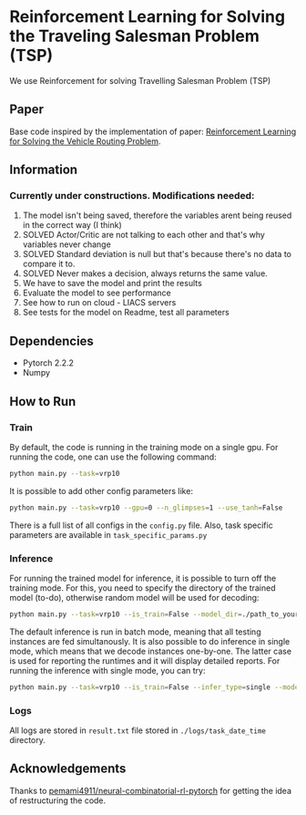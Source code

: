 
# Reinforcement Learning for Solving the Traveling Salesman Problem (TSP)

We use Reinforcement for solving Travelling Salesman Problem (TSP)

## Paper
Base code inspired by the implementation of paper: [Reinforcement Learning for Solving the Vehicle Routing Problem](https://arxiv.org/abs/1802.04240v2). 

## Information
### Currently under constructions. Modifications needed:
1. The model isn't being saved, therefore the variables arent being reused in the correct way (I think)
2. SOLVED Actor/Critic are not talking to each other and that's why variables never change
3. SOLVED Standard deviation is null but that's because there's no data to compare it to.
4. SOLVED Never makes a decision, always returns the same value.
5. We have to save the model and print the results
6. Evaluate the model to see performance
7. See how to run on cloud - LIACS servers
8. See tests for the model on Readme, test all parameters

## Dependencies

* Pytorch 2.2.2
* Numpy

## How to Run
### Train
By default, the code is running in the training mode on a single gpu. For running the code, one can use the following command:
```bash
python main.py --task=vrp10
```

It is possible to add other config parameters like:
```bash
python main.py --task=vrp10 --gpu=0 --n_glimpses=1 --use_tanh=False 
```
There is a full list of all configs in the ``config.py`` file. Also, task specific parameters are available in ``task_specific_params.py``
### Inference
For running the trained model for inference, it is possible to turn off the training mode. For this, you need to specify the directory of the trained model (to-do), otherwise random model will be used for decoding:
```bash
python main.py --task=vrp10 --is_train=False --model_dir=./path_to_your_saved_checkpoint
```
The default inference is run in batch mode, meaning that all testing instances are fed simultanously. It is also possible to do inference in single mode, which means that we decode instances one-by-one. The latter case is used for reporting the runtimes and it will display detailed reports. For running the inference with single mode, you can try:
```bash
python main.py --task=vrp10 --is_train=False --infer_type=single --model_dir=./path_to_your_saved_checkpoint
```
### Logs
All logs are stored in ``result.txt`` file stored in ``./logs/task_date_time`` directory.

## Acknowledgements
Thanks to [pemami4911/neural-combinatorial-rl-pytorch](https://github.com/pemami4911/neural-combinatorial-rl-pytorch) for getting the idea of restructuring the code.
